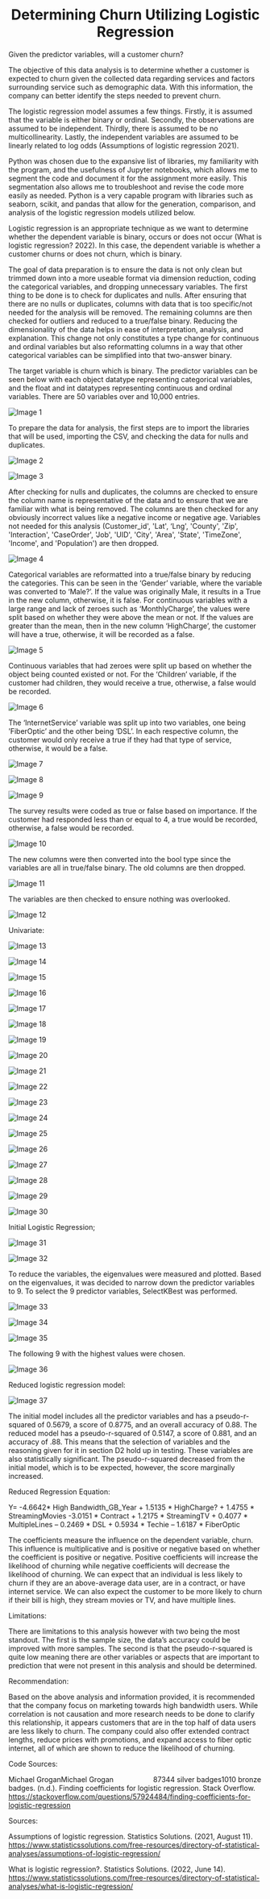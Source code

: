 <h1 align="center">Determining Churn Utilizing Logistic Regression</h1>


Given the predictor variables, will a customer churn?

The objective of this data analysis is to determine whether a customer is expected to churn given the collected data regarding services and factors surrounding service such as demographic data. With this information, the company can better identify the steps needed to prevent churn.

The logistic regression model assumes a few things. Firstly, it is assumed that the variable is either binary or ordinal. Secondly, the observations are assumed to be independent. Thirdly, there is assumed to be no multicollinearity. Lastly, the independent variables are assumed to be linearly related to log odds (Assumptions of logistic regression 2021).

Python was chosen due to the expansive list of libraries, my familiarity with the program, and the usefulness of Jupyter notebooks, which allows me to segment the code and document it for the assignment more easily. This segmentation also allows me to troubleshoot and revise the code more easily as needed. Python is a very capable program with libraries such as seaborn, scikit, and pandas that allow for the generation, comparison, and analysis of the logistic regression models utilized below.

Logistic regression is an appropriate technique as we want to determine whether the dependent variable is binary, occurs or does not occur (What is logistic regression? 2022). In this case, the dependent variable is whether a customer churns or does not churn, which is binary.

The goal of data preparation is to ensure the data is not only clean but trimmed down into a more useable format via dimension reduction, coding the categorical variables, and dropping unnecessary variables.  The first thing to be done is to check for duplicates and nulls. After ensuring that there are no nulls or duplicates, columns with data that is too specific/not needed for the analysis will be removed.  The remaining columns are then checked for outliers and reduced to a true/false binary. Reducing the dimensionality of the data helps in ease of interpretation, analysis, and explanation. This change not only constitutes a type change for continuous and ordinal variables but also reformatting columns in a way that other categorical variables can be simplified into that two-answer binary.

The target variable is churn which is binary. The predictor variables can be seen below with each object datatype representing categorical variables, and the float and int datatypes representing continuous and ordinal variables. There are 50 variables over and 10,000 entries.

![Image 1](images/image1.png)

To prepare the data for analysis, the first steps are to import the libraries that will be used, importing the CSV, and checking the data for nulls and duplicates.

![Image 2](images/image2.png)

![Image 3](images/image3.png)

After checking for nulls and duplicates, the columns are checked to ensure the column name is representative of the data and to ensure that we are familiar with what is being removed. The columns are then checked for any obviously incorrect values like a negative income or negative age. Variables not needed for this analysis (Customer_id', 'Lat', ‘Lng', 'County', 'Zip', 'Interaction', 'CaseOrder', 'Job', 'UID', 'City', 'Area', 'State', 'TimeZone', 'Income', and 'Population') are then dropped.

![Image 4](images/image4.png)

Categorical variables are reformatted into a true/false binary by reducing the categories. This can be seen in the ‘Gender’ variable, where the variable was converted to ‘Male?’. If the value was originally Male, it results in a True in the new column, otherwise, it is false. For continuous variables with a large range and lack of zeroes such as ‘MonthlyCharge’, the values were split based on whether they were above the mean or not.  If the values are greater than the mean, then in the new column ‘HighCharge’, the customer will have a true, otherwise, it will be recorded as a false.

![Image 5](images/image5.png)

Continuous variables that had zeroes were split up based on whether the object being counted existed or not. For the ‘Children’ variable, if the customer had children, they would receive a true, otherwise, a false would be recorded.

![Image 6](images/image6.png)

The ‘InternetService’ variable was split up into two variables, one being ’FiberOptic’ and the other being ‘DSL’. In each respective column, the customer would only receive a true if they had that type of service, otherwise, it would be a false.

![Image 7](images/image7.png)

![Image 8](images/image8.png)

![Image 9](images/image9.png)

The survey results were coded as true or false based on importance. If the customer had responded less than or equal to 4, a true would be recorded, otherwise, a false would be recorded.

![Image 10](images/image10.png)

The new columns were then converted into the bool type since the variables are all in true/false binary. The old columns are then dropped.

![Image 11](images/image11.png)

The variables are then checked to ensure nothing was overlooked.

![Image 12](images/image12.png)


Univariate:

![Image 13](images/image13.png)

![Image 14](images/image14.png)

![Image 15](images/image15.png)

![Image 16](images/image16.png)

![Image 17](images/image17.png)

![Image 18](images/image18.png)

![Image 19](images/image19.png)

![Image 20](images/image20.png)



![Image 21](images/image21.png)

![Image 22](images/image22.png)

![Image 23](images/image23.png)

![Image 24](images/image24.png)

![Image 25](images/image25.png)

![Image 26](images/image26.png)

![Image 27](images/image27.png)

![Image 28](images/image28.png)

![Image 29](images/image29.png)

![Image 30](images/image30.png)


Initial Logistic Regression;

![Image 31](images/image31.png)

![Image 32](images/image32.png)

To reduce the variables, the eigenvalues were measured and plotted. Based on the eigenvalues, it was decided to narrow down the predictor variables to 9. To select the 9 predictor variables, SelectKBest was performed.

![Image 33](images/image33.png)

![Image 34](images/image34.png)

![Image 35](images/image35.png)

The following 9 with the highest values were chosen.

![Image 36](images/image36.png)

Reduced logistic regression model:

![Image 37](images/image37.png)





The initial model includes all the predictor variables and has a pseudo-r-squared of 0.5679, a score of 0.8775, and an overall accuracy of 0.88. The reduced model has a pseudo-r-squared of 0.5147, a score of 0.881, and an accuracy of .88. This means that the selection of variables and the reasoning given for it in section D2 hold up in testing. These variables are also statistically significant. The pseudo-r-squared decreased from the initial model, which is to be expected, however, the score marginally increased.



Reduced Regression Equation:

Y= -4.6642* High Bandwidth_GB_Year + 1.5135 * HighCharge?  + 1.4755 * StreamingMovies -3.0151 * Contract + 1.2175 * StreamingTV + 0.4077 * MultipleLines – 0.2469 * DSL + 0.5934 * Techie – 1.6187 * FiberOptic



The coefficients measure the influence on the dependent variable, churn. This influence is multiplicative and is positive or negative based on whether the coefficient is positive or negative. Positive coefficients will increase the likelihood of churning while negative coefficients will decrease the likelihood of churning. We can expect that an individual is less likely to churn if they are an above-average data user, are in a contract, or have internet service. We can also expect the customer to be more likely to churn if their bill is high, they stream movies or TV, and have multiple lines.



Limitations:

There are limitations to this analysis however with two being the most standout. The first is the sample size, the data’s accuracy could be improved with more samples. The second is that the pseudo-r-squared is quite low meaning there are other variables or aspects that are important to prediction that were not present in this analysis and should be determined.



Recommendation:

Based on the above analysis and information provided, it is recommended that the company focus on marketing towards high bandwidth users. While correlation is not causation and more research needs to be done to clarify this relationship, it appears customers that are in the top half of data users are less likely to churn. The company could also offer extended contract lengths, reduce prices with promotions, and expand access to fiber optic internet, all of which are shown to reduce the likelihood of churning.





















































Code Sources:

Michael GroganMichael Grogan                    87344 silver badges1010 bronze badges. (n.d.). Finding coefficients for logistic regression. Stack Overflow. https://stackoverflow.com/questions/57924484/finding-coefficients-for-logistic-regression



Sources:

Assumptions of logistic regression. Statistics Solutions. (2021, August 11). https://www.statisticssolutions.com/free-resources/directory-of-statistical-analyses/assumptions-of-logistic-regression/

What is logistic regression?. Statistics Solutions. (2022, June 14). https://www.statisticssolutions.com/free-resources/directory-of-statistical-analyses/what-is-logistic-regression/



